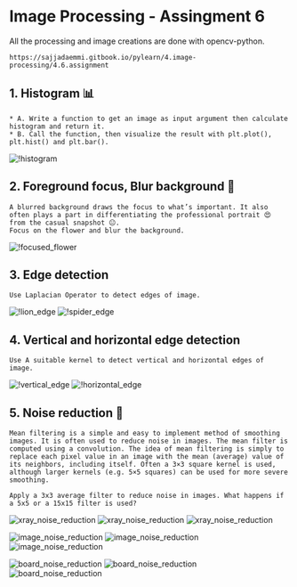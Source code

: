 # Image Processing - Assingment 6

All the processing and image creations are done with opencv-python.

`https://sajjadaemmi.gitbook.io/pylearn/4.image-processing/4.6.assignment`


## 1. Histogram 📊
    * A. Write a function to get an image as input argument then calculate histogram and return it. 
    * B. Call the function, then visualize the result with plt.plot(), plt.hist() and plt.bar().

![!histogram](https://github.com/ArmanAghania/PyLearn/blob/main/Image%20Processing/Session%206/Assignment/histogram/Histograms.png)


## 2. Foreground focus, Blur background 🌷
    A blurred background draws the focus to what’s important. It also often plays a part in differentiating the professional portrait 😍 from the casual snapshot 😐.
    Focus on the flower and blur the background.

![!focused_flower](https://github.com/ArmanAghania/PyLearn/blob/main/Image%20Processing/Session%206/Assignment/focus/flower_input.jpg)


## 3. Edge detection 
    Use Laplacian Operator to detect edges of image.

![!lion_edge](https://github.com/ArmanAghania/PyLearn/blob/main/Image%20Processing/Session%206/Assignment/edge_detection/lion_edge.jpg)
![!spider_edge](https://github.com/ArmanAghania/PyLearn/blob/main/Image%20Processing/Session%206/Assignment/edge_detection/spider_edge.jpg)


## 4. Vertical and horizontal edge detection
    Use A suitable kernel to detect vertical and horizontal edges of image.

![!vertical_edge](https://github.com/ArmanAghania/PyLearn/blob/main/Image%20Processing/Session%206/Assignment/vh_edge_detection/vertical_edges.jpg)
![!horizontal_edge](https://github.com/ArmanAghania/PyLearn/blob/main/Image%20Processing/Session%206/Assignment/vh_edge_detection/horizontal_edges.jpg)


## 5. Noise reduction 🩻
    Mean filtering is a simple and easy to implement method of smoothing images. It is often used to reduce noise in images. The mean filter is computed using a convolution. The idea of mean filtering is simply to replace each pixel value in an image with the mean (average) value of its neighbors, including itself. Often a 3×3 square kernel is used, although larger kernels (e.g. 5×5 squares) can be used for more severe smoothing.

    Apply a 3x3 average filter to reduce noise in images. What happens if a 5x5 or a 15x15 filter is used?

![xray_noise_reduction](https://github.com/ArmanAghania/PyLearn/blob/main/Image%20Processing/Session%206/Assignment/noise_reduction/xray_3x3.jpg)
![xray_noise_reduction](https://github.com/ArmanAghania/PyLearn/blob/main/Image%20Processing/Session%206/Assignment/noise_reduction/xray_5x5.jpg)
![xray_noise_reduction](https://github.com/ArmanAghania/PyLearn/blob/main/Image%20Processing/Session%206/Assignment/noise_reduction/xray_15x15.jpg)


![image_noise_reduction](https://github.com/ArmanAghania/PyLearn/blob/main/Image%20Processing/Session%206/Assignment/noise_reduction/image_3x3.jpg)
![image_noise_reduction](https://github.com/ArmanAghania/PyLearn/blob/main/Image%20Processing/Session%206/Assignment/noise_reduction/image_5x5.jpg)
![image_noise_reduction](https://github.com/ArmanAghania/PyLearn/blob/main/Image%20Processing/Session%206/Assignment/noise_reduction/image_15x15.jpg)


![board_noise_reduction](https://github.com/ArmanAghania/PyLearn/blob/main/Image%20Processing/Session%206/Assignment/noise_reduction/board_3x3.jpg)
![board_noise_reduction](https://github.com/ArmanAghania/PyLearn/blob/main/Image%20Processing/Session%206/Assignment/noise_reduction/board_5x5.jpg)
![board_noise_reduction](https://github.com/ArmanAghania/PyLearn/blob/main/Image%20Processing/Session%206/Assignment/noise_reduction/board_15x15.jpg)


